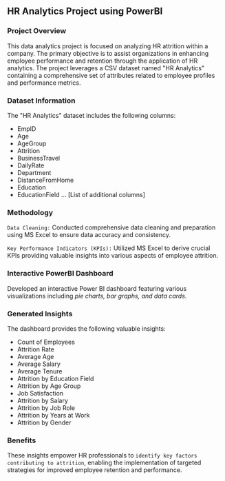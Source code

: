 ## HR Analytics Project using PowerBI
### Project Overview
This data analytics project is focused on analyzing HR attrition within a company. The primary objective is to assist organizations in enhancing employee performance and retention through the application of HR analytics. The project leverages a CSV dataset named "HR Analytics" containing a comprehensive set of attributes related to employee profiles and performance metrics.

### Dataset Information
The "HR Analytics" dataset includes the following columns:

- EmpID
- Age
- AgeGroup
- Attrition
- BusinessTravel
- DailyRate
- Department
- DistanceFromHome
- Education
- EducationField
... [List of additional columns]

### Methodology
`Data Cleaning:` Conducted comprehensive data cleaning and preparation using MS Excel to ensure data accuracy and consistency.

`Key Performance Indicators (KPIs):` Utilized MS Excel to derive crucial KPIs providing valuable insights into various aspects of employee attrition.

### Interactive PowerBI Dashboard
Developed an interactive Power BI dashboard featuring various visualizations including _pie charts, bar graphs, and data cards_.
### Generated Insights
The dashboard provides the following valuable insights:

- Count of Employees
- Attrition Rate
- Average Age
- Average Salary
- Average Tenure
- Attrition by Education Field
- Attrition by Age Group
- Job Satisfaction
- Attrition by Salary
- Attrition by Job Role
- Attrition by Years at Work
- Attrition by Gender

### Benefits
These insights empower HR professionals to `identify key factors contributing to attrition`, enabling the implementation of targeted strategies for improved employee retention and performance.
